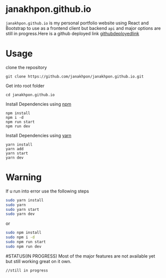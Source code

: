 # janakhpon.github.io
  `janakhpon.github.io` is my personal portfolio website using React and Bootstrap to use as a frontend client but backend `api` and major options are still in progress.Here is a github deployed link [githubdeployedlink](https://ei-sgallery.herokuapp.com/)



# Usage

clone the repository

    git clone https://github.com/janakhpon/janakhpon.github.io.git

Get into root folder

    cd janakhpon.github.io

Install Dependencies using [npm](https://www.npmjs.com/)

    npm install
    npm i -d
    npm run start
    npm run dev

Install Dependencies using [yarn](https://yarnpkg.com/en/)

    yarn install
    yarn add
    yarn start
    yarn dev




# Warning
If u run into error use the following steps

```bash
sudo yarn install
sudo yarn
sudo yarn start
sudo yarn dev
```
or

```bash
sudo npm install
sudo npm i -d
sudo npm run start
sudo npm run dev
```

#STATUS(IN PROGRESS)
  Most of the major features are not available yet but still working great on it own.
```bash
//still in progress
```

